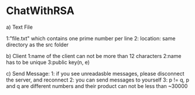 # ChatWithRSA


a) Text File 

1:"file.txt" which contains one prime number per line
2: location: same directory as the src folder




b) Client
1:name of the client can not be more than 12 characters
2:name has to be unique
3:public key(n, e)



c) Send Message:
1: if you see unreadasble messages, please disconnect the server, and reconnect
2: you can send messages to yourself
3: p != q, p and q are different numbers and their product can not be less than ~30000
